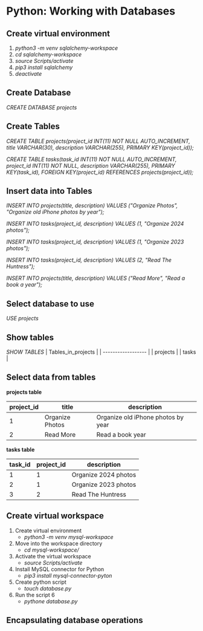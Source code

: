# Python: Working with Databases

## Create virtual environment
1. *python3 -m venv sqlalchemy-workspace*
2. *cd sqlalchemy-workspace*
3. *source Scripts/activate*
4. *pip3 install sqlalchemy*
5. *deactivate*

## Create Database
*CREATE DATABASE projects*

## Create Tables
*CREATE TABLE projects(project_id INT(11) NOT NULL AUTO_INCREMENT, title VARCHAR(30), description VARCHAR(255), PRIMARY KEY(project_id));*

*CREATE TABLE tasks(task_id INT(11) NOT NULL AUTO_INCREMENT, project_id INT(11) NOT NULL, description VARCHAR(255), PRIMARY KEY(task_id), FOREIGN KEY(project_id) REFERENCES projects(project_id));*

## Insert data into Tables
*INSERT INTO projects(title, description) VALUES ("Organize Photos", "Organize old iPhone photos by year");*

*INSERT INTO tasks(project_id, description) VALUES (1, "Organize 2024 photos");*

*INSERT INTO tasks(project_id, description) VALUES (1, "Organize 2023 photos");*

*INSERT INTO tasks(project_id, description) VALUES (2, "Read The Huntress");*

*INSERT INTO projects(title, description) VALUES ("Read More", "Read a book a year");*

## Select database to use
*USE projects*

## Show tables
*SHOW TABLES*
| Tables_in_projects |
| ------------------ |
| projects           |
| tasks              |

## Select data from tables
**projects table**

| project_id | title      | description                        |
| ---------- | ---------- | ---------------------------------- |
|  1 | Organize Photos    | Organize old iPhone photos by year |
|  2 | Read More          | Read a book year                   |

**tasks table**

| task_id | project_id | description          |
| ------- | ---------- | -------------------- |
|       1 |          1 | Organize 2024 photos |
|       2 |          1 | Organize 2023 photos |
|       3 |          2 | Read The Huntress    |

## Create virtual workspace
1. Create virtual environment
    * *python3 -m venv mysql-workspace*
2. Move into the workspace directory
    * *cd mysql-workspace/*
3. Activate the virtual workspace
    * *source Scripts/activate*
4. Install MySQL connector for Python
    * *pip3 install mysql-connector-pyton*
5. Create python script
    * *touch database.py*
6. Run the script 6
    * *pythone database.py*

## Encapsulating database operations